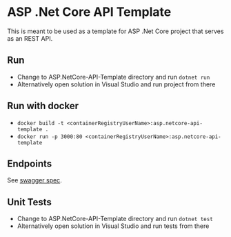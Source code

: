 # ASP .Net Core API Template
This is meant to be used as a template for ASP .Net Core project that serves as an REST API.

## Run
* Change to ASP.NetCore-API-Template directory and run `dotnet run`
* Alternatively open solution in Visual Studio and run project from there

## Run with docker 
* `docker build -t <containerRegistryUserName>:asp.netcore-api-template .`
* `docker run -p 3000:80 <containerRegistryUserName>:asp.netcore-api-template`

## Endpoints
See [swagger spec](./api-spec.yml). 

## Unit Tests
* Change to ASP.NetCore-API-Template directory and run `dotnet test`
* Alternatively open solution in Visual Studio and run tests from there
